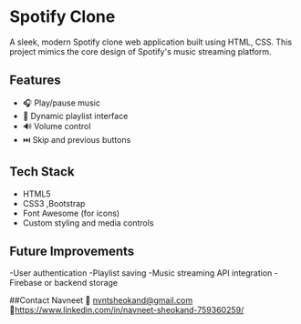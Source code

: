 ﻿# Spotify Clone
A sleek, modern Spotify clone web application built using HTML, CSS. This project mimics the core  design of Spotify's music streaming platform.

##  Features

- 🎧 Play/pause music
- 📃 Dynamic playlist interface
- 🔊 Volume control
- ⏭️ Skip and previous buttons

##  Tech Stack

- HTML5
- CSS3 ,Bootstrap 
- Font Awesome (for icons)
- Custom styling and media controls

## Future Improvements
-User authentication
-Playlist saving
-Music streaming API integration
-Firebase or backend storage

##Contact
Navneet 
📧 nvntsheokand@gmail.com
🔗https://www.linkedin.com/in/navneet-sheokand-759360259/

